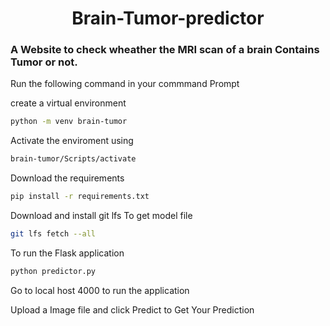 <h1 align="center" id="title">Brain-Tumor-predictor </h1>

<h3>A Website to check wheather the MRI scan of a brain Contains Tumor or not.</h3>

Run the following command in your commmand Prompt

create a virtual environment
```bash
python -m venv brain-tumor
```

Activate the enviroment using 
```bash
brain-tumor/Scripts/activate
```
Download the requirements
```bash
pip install -r requirements.txt
```
Download and install git lfs 
To get model file
```bash
git lfs fetch --all
```
To run the Flask application
```bash
python predictor.py
```
Go to local host 4000 to run the application

Upload a Image file and click Predict to Get Your Prediction
